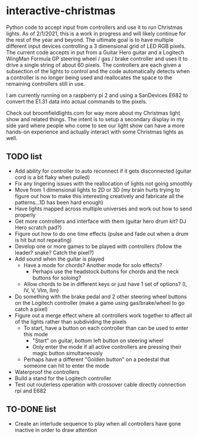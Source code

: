 # interactive-christmas
Python code to accept input from controllers and use it to run Christmas lights. As of 2/1/2021, this is a work in progress and will likely continue for the rest of the year and beyond. The ultimate goal is to have multiple different input devices controlling a 3 dimensional grid of LED RGB pixels. The current code accepts in put from a Guitar Hero guitar and a Logitech WingMan Formula GP steering wheel / gas / brake controller and uses it to drive a single string of about 60 pixels. The controllers are each given a subsection of the lights to control and the code automatically detects when a controller is no longer being used and reallocates the space to the remaining controllers still in use.

I am currently running on a raspberry pi 2 and using a SanDevices E682 to convert the E1.31 data into actual commands to the pixels.

Check out broomfieldlights.com for way more about my Christmas light show and related things. The intent is to setup a secondary display in my side yard where people who come to see our light show can have a more hands-on experience and actually interact with some Christmas lights as well.

## TODO list
- Add ability for controller to auto reconnect if it gets disconnected (guitar cord is a bit flaky when pulled)
- Fix any lingering issues with the reallocation of lights not going smoothly
- Move from 1 dimensional lights to 2D or 3D (my brain hurts trying to figure out how to make this interesting creatively and fabricate all the patterns...1D has been hard enough)
- Have lights mapped across multiple universes and work out how to send properly
- Get more controllers and interface with them (guitar hero drum kit? DJ Hero scratch pad?)
- Figure out how to do one time effects (pulse and fade out when a drum is hit but not repeating)
- Develop one or more games to be played with controllers (follow the leader? snake? Catch the pixel?)
- Add sound when the guitar is played
	- Have a mode for chords? Another mode for solo effects?
		- Perhaps use the headstock buttons for chords and the neck buttons for soloing?
	- Allow chords to be in different keys or just have 1 set of options? (I, IV, V, VIm, IIm)
- Do something with the brake pedal and 2 other steering wheel buttons on the Logitech controller (make a game using gas/brake/wheel to go catch a pixel)
- Figure out a merge effect where all controllers work together to affect all of the lights rather than subdividing the pixels
	- To start, have a button on each controller than can be used to enter this mode
		- "Start" on guitar, bottom left button on steering wheel
		- Only enter the mode if all active controllers are pressing their magic button simultaneously
	- Perhaps have a different "Golden button" on a pedestal that someone can hit to enter the mode
- Waterproof the controllers
- Build a stand for the Logitech controller
- Test out routerless operation with crossover cable directly connection rpi and E682

## TO-DONE list
- Create an interlude sequence to play when all controllers have gone inactive in order to draw attention
